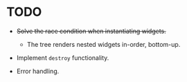 # TODO

* ~~Solve the race condition when instantiating widgets.~~
  * The tree renders nested widgets in-order, bottom-up.

* Implement `destroy` functionality.

* Error handling.
